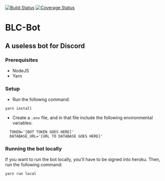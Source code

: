 [![Build Status](https://travis-ci.com/bpas247/OLCBot.svg?branch=master)](https://travis-ci.com/bpas247/OLCBot)
[![Coverage Status](https://coveralls.io/repos/github/bpas247/OLCBot/badge.svg?branch=master)](https://coveralls.io/github/bpas247/OLCBot?branch=master)
# BLC-Bot
## A useless bot for Discord

### Prerequisites
- NodeJS
- Yarn

### Setup 
- Run the followng command:
```
yarn install
```
- Create a `.env` file, and in that file include the following environmental variables:
```
  TOKEN='[BOT TOKEN GOES HERE]'
  DATABASE_URL='[URL TO DATABASE GOES HERE]'
```

### Running the bot locally 
If you want to run the bot locally, you'll have to be signed into heroku. Then, run the following command:
```
yarn run local
```
